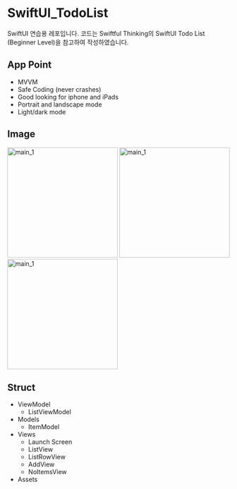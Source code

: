 # SwiftUI_TodoList
SwiftUI 연습용 레포입니다.
코드는 Swiftful Thinking의 SwiftUI Todo List (Beginner Level)을 참고하여 작성하였습니다.


## App Point

- MVVM
- Safe Coding (never crashes)
- Good looking for iphone and iPads
- Portrait and landscape mode
- Light/dark mode


## Image

<img width="250" alt="main_1" src="https://user-images.githubusercontent.com/47441965/193253499-d26ba47e-69e2-478d-a320-9f27f8c2c7d0.gif"> <img width="250" alt="main_1" src="https://user-images.githubusercontent.com/47441965/193253839-87e00c73-f23e-48a5-a78a-36a53251e0cf.png"> <img width="250" alt="main_1" src="https://user-images.githubusercontent.com/47441965/193254461-a6374d97-7bb8-41bf-b7e9-8564c05bc875.png">


## Struct

- ViewModel
  - ListViewModel
- Models
  - ItemModel
- Views
  - Launch Screen
  - ListView
  - ListRowView
  - AddView
  - NoItemsView
- Assets  

